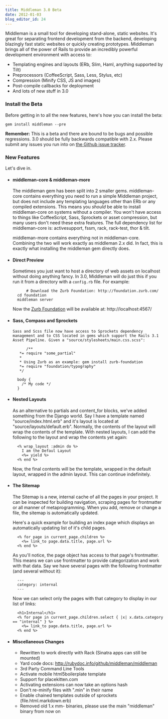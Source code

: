 ```yaml
---
title: Middleman 3.0 Beta
date: 2012-01-03
blog_editor_id: 24
---
```


[the Github issue tracker]: https://github.com/middleman/middleman/issues
[Zurb Foundation]: http://foundation.zurb.com/

Middleman is a small tool for developing stand-alone, static websites. It's great for separating frontend development from the backend, developing blazingly fast static websites or quickly creating prototypes. Middleman brings all of the power of Rails to provide an incredibly powerful development environment with access to:

* Templating engines and layouts (ERb, Slim, Haml, anything supported by Tilt)
* Preprocessors (CoffeeScript, Sass, Less, Stylus, etc)
* Compression (Minify CSS, JS and images)
* Post-compile callbacks for deployment
* And lots of new stuff in 3.0

### Install the Beta

Before getting in to all the new features, here's how you can install the beta:

    gem install middleman --pre

__Remember:__ This is a beta and there are bound to be bugs and possible regressions. 3.0 should be fully backwards compatible with 2.x. Please submit any issues you run into on [the Github issue tracker].

### New Features

Let's dive in.

*   
    #### middleman-core & middleman-more
    
    The middleman gem has been split into 2 smaller gems. middleman-core contains everything you need to run a simple Middleman project, but does not include any templating languages other than ERb or any compiled extensions. This means you *should* be able to install middleman-core on systems without a compiler. You won't have access to things like CoffeeScript, Sass, Sprockets or asset compression, but many users don't need these extra features. The full dependency list for middleman-core is: activesupport, fssm, rack, rack-test, thor & tilt.

    middleman-more contains everything not in middleman-core. Combining the two will work exactly as middleman 2.x did. In fact, this is exactly what installing the middleman gem directly does.

*   
    #### Direct Preview
    
    Sometimes you just want to host a directory of web assets on localhost without doing anything fancy. In 3.0, Middleman will do just this if you run it from a directory with a `config.rb` file. For example: 

            # Download the Zurb Foundation: http://foundation.zurb.com/
        cd foundation
        middleman server

    Now the [Zurb Foundation] will be available at: http://localhost:4567/

*   
    #### Sass, Compass and Sprockets

      Sass and Scss file now have access to Sprockets dependency management and to CSS located in gems which support the Rails 3.1 Asset Pipeline. Given a "source/stylesheets/main.css.scss":

            /**
         *= require "some_partial"
         *
         * Using Zurb as an example: gem install zurb-foundation
         *= require "foundation/typography"
         */
    
        body {
          /* My code */
        }

*   
    #### Nested Layouts

    As an alternative to partials and content_for blocks, we've added something from the Django world. Say I have a template named "source/index.html.erb" and it's layout is located at "source/layouts/default.erb". Normally, the contents of the layout will wrap the contents of the template. With nested layouts, I can add the following to the layout and wrap the contents yet again:

        <% wrap_layout :admin do %>
          I am the Defaul Layout
          <%= yield %>
        <% end %>

    Now, the final contents will be the template, wrapped in the default layout, wrapped in the admin layout. This can continue indefinitely.

*   
    #### The Sitemap

    The Sitemap is a new, internal cache of all the pages in your project. It can be inspected for building navigation, scraping pages for frontmatter or all manner of metaprogramming. When you add, remove or change a file, the sitemap is automatically updated.

    Here's a quick example for building an index page which displays an automatically updating list of it's child pages.

        <% for page in current_page.children %>
          <%= link_to page.data.title, page.url %>
        <% end %>

    As you'll notice, the page object has access to that page's frontmatter. This means we can use frontmatter to provide categorization and work with that data. Say we have several pages with the following frontmatter (and several without it):

        ---
        category: internal
        ---

    Now we can select only the pages with that category to display in our list of links:

        <h1>Internal</h1>
        <% for page in current_page.children.select { |x| x.data.category == "internal" } %>
          <%= link_to page.data.title, page.url %>
        <% end %>

*   
    #### Miscellaneous Changes

    * Rewritten to work directly with Rack (Sinatra apps can still be mounted)
    * Yard code docs: http://rubydoc.info/github/middleman/middleman
    * 3rd Party Command Line Tools
    * Activate mobile html5boilerplate template
    * Support for placekitten.com
    * Activating extensions can now take an options hash
    * Don't re-minify files with ".min" in their name
    * Enable chained templates outside of sprockets (file.html.markdown.erb)
    * Removed old 1.x mm- binaries, please use the main "middleman" binary from now on